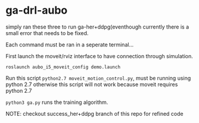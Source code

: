 # ga-drl-aubo


simply ran these three to run ga-her+ddpg(eventhough currently there is a small error that needs to be fixed. 

Each command must be ran in a seperate terminal...

First launch the moveit/rviz interface to have connection through simulation. 
```
roslaunch aubo_i5_moveit_config demo.launch
```

Run this script `python2.7 moveit_motion_control.py`, must be running using python 2.7 otherwise this script will not work because moveit requires python 2.7

`python3 ga.py` runs the training algorithm. 


NOTE: checkout success_her+ddpg branch of this repo for refined code
